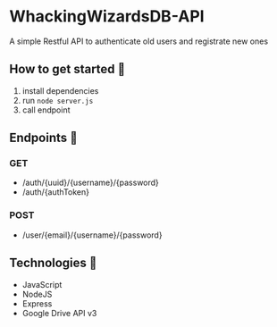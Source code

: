 # WhackingWizardsDB-API
A simple Restful API to authenticate old users and registrate new ones

## How to get started 🚀
1. install dependencies
2. run <code>node server.js</code>
3. call endpoint

## Endpoints 🏁
### GET
- /auth/{uuid}/{username}/{password}
- /auth/{authToken}

### POST
- /user/{email}/{username}/{password}

## Technologies 👾
- JavaScript
- NodeJS
- Express
- Google Drive API v3
